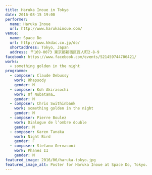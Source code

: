 ```yaml
---
title: Haruka Inoue in Tokyo
date: 2016-08-15 19:00
performer:
  name: Haruka Inoue
  url: http://www.harukainoue.com/
venue:
  name: Space Do
  url: http://www.kkdac.co.jp/do/
  shortaddress: Tokyo, Japan
  address: 〒169-0073 東京都新宿区百人町2-8-9
facebook: https://www.facebook.com/events/521459744706421/
works:
  - something golden in the night
programme:
  - composer: Claude Debussy
    work: Rhapsody
    gender: M
  - composer: Koh Akirasochi
    work: Of Nubatama…
    gender: M
  - composer: Chris Swithinbank
    work: something golden in the night
    gender: M
  - composer: Pierre Boulez
    work: Dialogue de l’ombre double
    gender: M
  - composer: Karen Tanaka
    work: Night Bird
    gender: F
  - composer: Stefano Gervasoni
    work: Phanes II
    gender: M
featured_image: 2016/06/haruka-tokyo.jpg
featured_image_alt: Poster for Haruka Inoue at Space Do, Tokyo.
---
```

